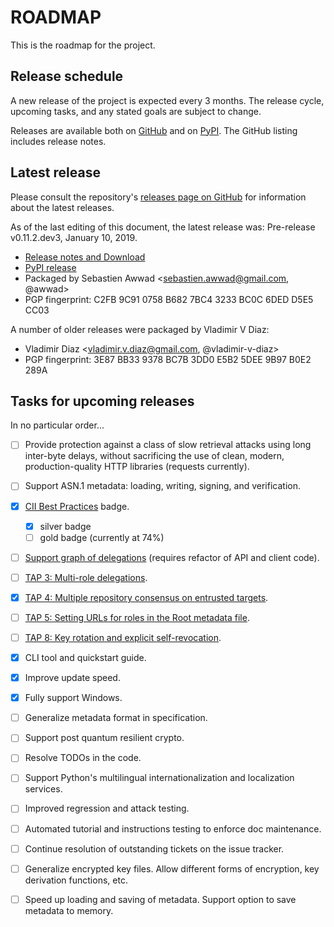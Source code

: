 # ROADMAP

This is the roadmap for the project.

## Release schedule
A new release of the project is expected every 3 months.  The release cycle,
upcoming tasks, and any stated goals are subject to change.

Releases are available both on [GitHub](https://github.com/theupdateframework/python-tuf/releases)
and on [PyPI](https://pypi.org/project/tuf/#history).  The GitHub listing
includes release notes.


## Latest release
Please consult the repository's
[releases page on GitHub](https://github.com/theupdateframework/python-tuf/releases)
for information about the latest releases.

As of the last editing of this document, the latest release was:
Pre-release v0.11.2.dev3, January 10, 2019.
* [Release notes and Download](https://github.com/theupdateframework/python-tuf/releases/tag/v0.11.1)
* [PyPI release](https://pypi.org/project/tuf/)
* Packaged by Sebastien Awwad <sebastien.awwad@gmail.com, @awwad>
* PGP fingerprint: C2FB 9C91 0758 B682 7BC4  3233 BC0C 6DED D5E5 CC03

A number of older releases were packaged by Vladimir V Diaz:
* Vladimir Diaz <vladimir.v.diaz@gmail.com, @vladimir-v-diaz>
* PGP fingerprint: 3E87 BB33 9378 BC7B 3DD0  E5B2 5DEE 9B97 B0E2 289A


## Tasks for upcoming releases

In no particular order...

- [ ] Provide protection against a class of slow retrieval attacks using long
inter-byte delays, without sacrificing the use of clean, modern,
production-quality HTTP libraries (requests currently).

- [ ] Support ASN.1 metadata: loading, writing, signing, and verification.

- [x] [CII Best Practices](https://bestpractices.coreinfrastructure.org/projects/1351) badge.
  - [x] silver badge
  - [ ] gold badge (currently at 74%)

- [ ] [Support graph of delegations](https://github.com/theupdateframework/python-tuf/issues/660)
(requires refactor of API and client code).

- [ ] [TAP 3: Multi-role delegations](https://github.com/theupdateframework/taps/blob/master/tap3.md).

- [x] [TAP 4: Multiple repository consensus on entrusted targets](https://github.com/theupdateframework/taps/blob/master/tap4.md).

- [ ] [TAP 5: Setting URLs for roles in the Root metadata file](https://github.com/theupdateframework/taps/blob/master/tap5.md).

- [ ] [TAP 8: Key rotation and explicit self-revocation](https://github.com/theupdateframework/taps/blob/master/tap8.md).

- [x] CLI tool and quickstart guide.

- [x] Improve update speed.

- [x] Fully support Windows.

- [ ] Generalize metadata format in specification.

- [ ] Support post quantum resilient crypto.

- [ ] Resolve TODOs in the code.

- [ ] Support Python's multilingual internationalization and localization
services.

- [ ] Improved regression and attack testing.

- [ ] Automated tutorial and instructions testing to enforce doc maintenance.

- [ ] Continue resolution of outstanding tickets on the issue tracker.

- [ ] Generalize encrypted key files.  Allow different forms of encryption, key derivation functions, etc.

- [ ] Speed up loading and saving of metadata.  Support option to save metadata to memory.

